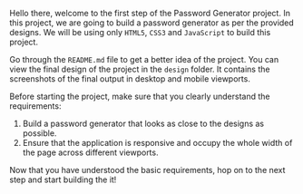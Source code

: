 Hello there, welcome to the first step of the Password Generator project. In this project, we are going to build a password generator as per the provided designs. We will be using only `HTML5`, `CSS3` and `JavaScript` to build this project.

Go through the `README.md` file to get a better idea of the project. You can view the final design of the project in the `design` folder. It contains the screenshots of the final output in desktop and mobile viewports.

Before starting the project, make sure that you clearly understand the requirements:

1. Build a password generator that looks as close to the designs as possible.
2. Ensure that the application is responsive and occupy the whole width of the page across different viewports.

Now that you have understood the basic requirements, hop on to the next step and start building the it!
